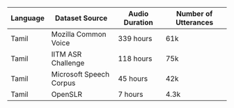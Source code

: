 | Language  | Dataset Source | Audio Duration | Number of Utterances |
| ------------- | ------------- | ------------- | ------------- |
| Tamil  | Mozilla Common Voice|  339 hours  | 61k |
| Tamil  | IITM ASR Challenge  |  118 hours  | 75k |
| Tamil  | Microsoft Speech Corpus  |  45 hours  | 42k |
| Tamil  | OpenSLR  |  7 hours  | 4.3k |

